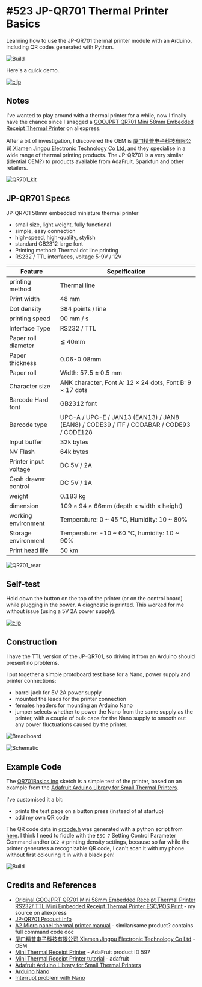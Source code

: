 # #523 JP-QR701 Thermal Printer Basics

Learning how to use the JP-QR701 thermal printer module with an Arduino, including QR codes generated with Python.

![Build](./assets/QR701Basics_build.jpg?raw=true)

Here's a quick demo..

[![clip](https://img.youtube.com/vi/U1RVI4zR9CQ/0.jpg)](https://www.youtube.com/watch?v=U1RVI4zR9CQ)

## Notes

I've wanted to play around with a thermal printer for a while, now I finally have the chance
since I snagged a [GOOJPRT QR701 Mini 58mm Embedded Receipt Thermal Printer](https://www.aliexpress.com/item/32890205918.html)
on aliexpress.

After a bit of investigation, I discovered the OEM is [厦门精普电子科技有限公司 Xiamen Jingpu Electronic Technology Co Ltd](http://www.xmjprt.com/),
and they specialise in a wide range of thermal printing products.
The JP-QR701 is a very similar (idential OEM?) to products available from AdaFruit, Sparkfun and other retailers.

![QR701_kit](./assets/QR701_kit.jpg?raw=true)

## JP-QR701 Specs

JP-QR701 58mm embedded miniature thermal printer

* small size, light weight, fully functional
* simple, easy connection
* high-speed, high-quality, stylish
* standard GB2312 large font
* Printing method: Thermal dot line printing
* RS232 / TTL interfaces, voltage 5-9V / 12V


| Feature               | Sepcification                                                                           |
|-----------------------|-----------------------------------------------------------------------------------------|
| printing method       | Thermal line                                                                            |
| Print width           | 48 mm                                                                                   |
| Dot density           | 384 points / line                                                                       |
| printing speed        | 90 mm / s                                                                               |
| Interface Type        | RS232 / TTL                                                                             |
| Paper roll diameter   | ≦ 40mm                                                                                  |
| Paper thickness       | 0.06-0.08mm                                                                             |
| Paper roll            |  Width: 57.5 ± 0.5 mm                                                                   |
| Character size        | ANK character, Font A: 12 × 24 dots, Font B: 9 × 17 dots                                |
| Barcode Hard font     | GB2312 font                                                                             |
| Barcode type          | UPC-A / UPC-E / JAN13 (EAN13) / JAN8 (EAN8) / CODE39 / ITF / CODABAR / CODE93 / CODE128 |
| Input buffer          | 32k bytes                                                                               |
| NV Flash              | 64k bytes                                                                               |
| Printer input voltage | DC 5V / 2A                                                                              |
| Cash drawer control   | DC 5V / 1A                                                                              |
| weight                | 0.183 kg                                                                                |
| dimension             | 109 × 94 × 66mm (depth × width × height)                                                |
| working environment   | Temperature: 0 ~ 45 °C, Humidity: 10 ~ 80%                                              |
| Storage environment   | Temperature: -10 ~ 60 °C, humidity: 10 ~ 90%                                            |
| Print head life       | 50 km                                                                                   |

![QR701_rear](./assets/QR701_rear.jpg?raw=true)

## Self-test

Hold down the button on the top of the printer (or on the control board) while plugging in the power.
A diagnostic is printed. This worked for me without issue (using a 5V 2A power supply).

[![clip](https://img.youtube.com/vi/RProFcxC7iY/0.jpg)](https://www.youtube.com/watch?v=RProFcxC7iY)

## Construction

I have the TTL version of the JP-QR701, so driving it from an Arduino should present no problems.

I put together a simple protoboard test base for a Nano, power supply and printer connections:

* barrel jack for 5V 2A power supply
* mounted the leads for the printer connection
* females headers for mounting an Arduino Nano
* jumper selects whether to power the Nano from the same supply as the printer, with a couple of bulk caps for the Nano supply to smooth out any power fluctuations caused by the printer.

![Breadboard](./assets/QR701Basics_bb.jpg?raw=true)

![Schematic](./assets/QR701Basics_schematic.jpg?raw=true)

## Example Code

The [QR701Basics.ino](./QR701Basics.ino) sketch is a simple test of the printer, based on an example from the
[Adafruit Arduino Library for Small Thermal Printers](https://github.com/adafruit/Adafruit-Thermal-Printer-Library).

I've customised it a bit:

* prints the test page on a button press (instead of at startup)
* add my own QR code

The QR code data in [qrcode.h](./qrcode.h) was generated with a python script from [here](https://codingkata.tardate.com/python/qrcodes/).
I think I need to fiddle with the `ESC 7` Setting Control Parameter Command and/or
`DC2 #` printing density settings, because so far while the printer generates a
recognizable QR code, I can't scan it with my phone without first colouring it in with a black pen!

![Build](./assets/QR701Basics_build.jpg?raw=true)

## Credits and References

* [Original GOOJPRT QR701 Mini 58mm Embedded Receipt Thermal Printer RS232/ TTL Mini Embedded Receipt Thermal Printer ESC/POS Print](https://www.aliexpress.com/item/32890205918.html) - my source on aliexpress
* [JP-QR701 Product Info](http://www.xmjprt.com/bbx/2457738-2457758.html?id=52829&pid=2284264)
* [A2 Micro panel thermal printer manual](https://www.sparkfun.com/datasheets/Components/General/A2-user%20manual-1.pdf) - similar/same product? contains full command code doc
* [厦门精普电子科技有限公司 Xiamen Jingpu Electronic Technology Co Ltd](http://www.xmjprt.com/) - OEM
* [Mini Thermal Receipt Printer](https://www.adafruit.com/product/597) - AdaFruit product ID 597
* [Mini Thermal Receipt Printer tutorial](https://learn.adafruit.com/mini-thermal-receipt-printer?view=all) - adafruit
* [Adafruit Arduino Library for Small Thermal Printers](https://github.com/adafruit/Adafruit-Thermal-Printer-Library)
* [Arduino Nano](https://store.arduino.cc/usa/arduino-nano)
* [Interrupt problem with Nano](https://forum.arduino.cc/index.php?topic=526497.0)
